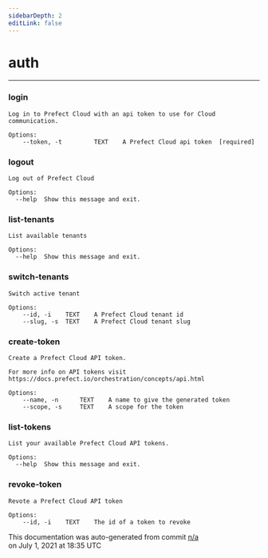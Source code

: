```yaml
---
sidebarDepth: 2
editLink: false
---
```

# auth
---
### login
```
Log in to Prefect Cloud with an api token to use for Cloud communication.

Options:
    --token, -t         TEXT    A Prefect Cloud api token  [required]
```

### logout
```
Log out of Prefect Cloud

Options:
  --help  Show this message and exit.
```

### list-tenants
```
List available tenants

Options:
  --help  Show this message and exit.
```

### switch-tenants
```
Switch active tenant

Options:
    --id, -i    TEXT    A Prefect Cloud tenant id
    --slug, -s  TEXT    A Prefect Cloud tenant slug
```

### create-token
```
Create a Prefect Cloud API token.

For more info on API tokens visit
https://docs.prefect.io/orchestration/concepts/api.html

Options:
    --name, -n      TEXT    A name to give the generated token
    --scope, -s     TEXT    A scope for the token
```

### list-tokens
```
List your available Prefect Cloud API tokens.

Options:
  --help  Show this message and exit.
```

### revoke-token
```
Revote a Prefect Cloud API token

Options:
    --id, -i    TEXT    The id of a token to revoke
```
<p class="auto-gen">This documentation was auto-generated from commit <a href='https://github.com/PrefectHQ/prefect/commit/n/a'>n/a</a> </br>on July 1, 2021 at 18:35 UTC</p>